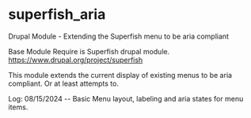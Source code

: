 # superfish_aria
Drupal Module - Extending the Superfish menu to be aria compliant

Base Module Require is Superfish drupal module.
https://www.drupal.org/project/superfish

This module extends the current display of existing menus to be aria compliant.
Or at least attempts to.

Log: 08/15/2024
-- Basic Menu layout, labeling and aria states for menu items.
